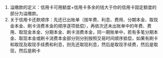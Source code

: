 1. 溢缴款的定义：信用卡可用额度+信用卡多余的钱大于你的信用卡固定额度的部分为溢缴款。
2. 关于信用卡还款顺序：先还已出账单（按年费、利息、费用、分期本金、取现金本金、刷卡消费本金的顺序逐项抵偿），再依次还未出账单中的年费、费用、取现金本金、分期本金、刷卡消费本金，同一期账单中，若有多笔分期本金、取现本金或刷卡消费本金部分则分别按照交易时间顺序抵偿，如果有刷卡和取现及取现手续费和利息，则先还取现利息，然后是取现手续费，然后是取现，然后是刷卡